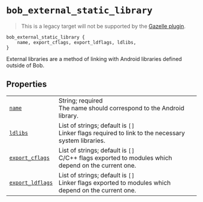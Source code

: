 # `bob_external_static_library`

> This is a legacy target will not be supported by the [Gazelle plugin](../../gazelle/README.md).

```bp
bob_external_static_library {
    name, export_cflags, export_ldflags, ldlibs,
}
```

External libraries are a method of linking with Android libraries defined
outside of Bob.

## Properties

|                                                                    |                                                                                                       |
| ------------------------------------------------------------------ | ----------------------------------------------------------------------------------------------------- |
| [`name`](properties/common_properties.md#name)                     | String; required<br>The name should correspond to the Android library.                                |
| [`ldlibs`](properties/legacy_properties.md#ldlibs)                 | List of strings; default is `[]`<br>Linker flags required to link to the necessary system libraries.  |
| [`export_cflags`](properties/legacy_properties.md#export_cflags)   | List of strings; default is `[]`<br>C/C++ flags exported to modules which depend on the current one.  |
| [`export_ldflags`](properties/legacy_properties.md#export_ldflags) | List of strings; default is `[]`<br>Linker flags exported to modules which depend on the current one. |
